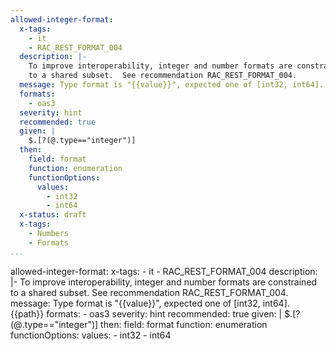 ```yaml
---
allowed-integer-format:
  x-tags:
    - it
    - RAC_REST_FORMAT_004
  description: |-
    To improve interoperability, integer and number formats are constrained
    to a shared subset.  See recommendation RAC_REST_FORMAT_004.
  message: Type format is "{{value}}", expected one of [int32, int64]. {{path}}
  formats:
    - oas3
  severity: hint
  recommended: true
  given: |
    $.[?(@.type=="integer")]
  then:
    field: format
    function: enumeration
    functionOptions:
      values:
        - int32
        - int64 
  x-status: draft
  x-tags:
    - Numbers
    - Formats
...
```

allowed-integer-format:
  x-tags:
    - it
    - RAC_REST_FORMAT_004
  description: |-
    To improve interoperability, integer and number formats are constrained
    to a shared subset.  See recommendation RAC_REST_FORMAT_004.
  message: Type format is "{{value}}", expected one of [int32, int64]. {{path}}
  formats:
    - oas3
  severity: hint
  recommended: true
  given: |
    $.[?(@.type=="integer")]
  then:
    field: format
    function: enumeration
    functionOptions:
      values:
        - int32
        - int64 
